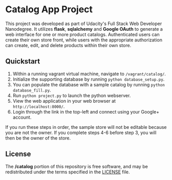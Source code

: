 # Catalog App Project

This project was developed as part of Udacity's Full Stack Web Developer Nanodegree. It utilizes **flask**, **sqlalchemy** and **Google OAuth** to generate a web interface for one or more product catalogs. Authenticated users can create their own store front, while users with the appropriate authorization can create, edit, and delete products within their own store.

## Quickstart

1. Within a running vagrant virtual machine, navigate to `/vagrant/catalog/`.
2. Initialize the supporting database by running `python database_setup.py`.
3. You can populate the database with a sample catalog by running `python database_fill.py`.
4. Run `python project.py` to launch the python webserver.
5. View the web application in your web browser at `http://localhost:8000/`.
6. Login through the link in the top-left and connect using your Google+ account.

If you run these steps in order, the sample store will not be editable because you are not the owner.
If you complete steps 4-6 before step 3, you will then be the owner of the store.

## License

The **/catalog** portion of this repository is free software, and may be redistributed under the terms specified in the [LICENSE](https://github.com/caasted/catalog-and-tournament-apps/blob/master/vagrant/catalog/LICENSE) file.
